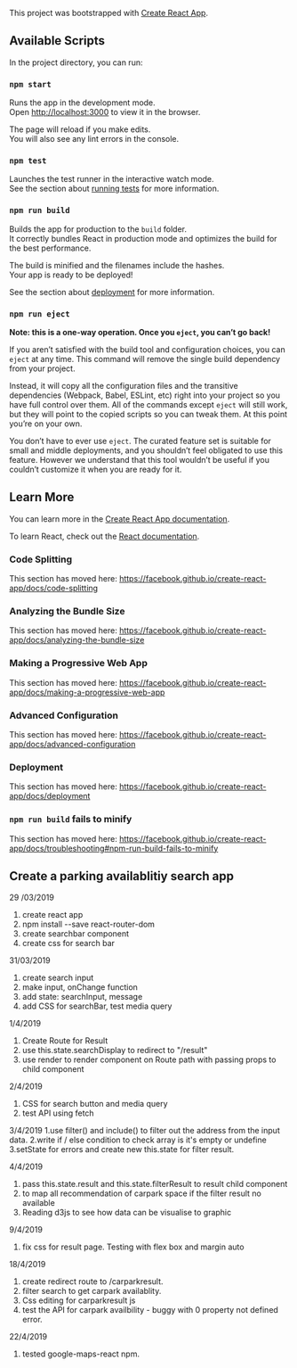 This project was bootstrapped with [Create React App](https://github.com/facebook/create-react-app).

## Available Scripts

In the project directory, you can run:

### `npm start`

Runs the app in the development mode.<br>
Open [http://localhost:3000](http://localhost:3000) to view it in the browser.

The page will reload if you make edits.<br>
You will also see any lint errors in the console.

### `npm test`

Launches the test runner in the interactive watch mode.<br>
See the section about [running tests](https://facebook.github.io/create-react-app/docs/running-tests) for more information.

### `npm run build`

Builds the app for production to the `build` folder.<br>
It correctly bundles React in production mode and optimizes the build for the best performance.

The build is minified and the filenames include the hashes.<br>
Your app is ready to be deployed!

See the section about [deployment](https://facebook.github.io/create-react-app/docs/deployment) for more information.

### `npm run eject`

**Note: this is a one-way operation. Once you `eject`, you can’t go back!**

If you aren’t satisfied with the build tool and configuration choices, you can `eject` at any time. This command will remove the single build dependency from your project.

Instead, it will copy all the configuration files and the transitive dependencies (Webpack, Babel, ESLint, etc) right into your project so you have full control over them. All of the commands except `eject` will still work, but they will point to the copied scripts so you can tweak them. At this point you’re on your own.

You don’t have to ever use `eject`. The curated feature set is suitable for small and middle deployments, and you shouldn’t feel obligated to use this feature. However we understand that this tool wouldn’t be useful if you couldn’t customize it when you are ready for it.

## Learn More

You can learn more in the [Create React App documentation](https://facebook.github.io/create-react-app/docs/getting-started).

To learn React, check out the [React documentation](https://reactjs.org/).

### Code Splitting

This section has moved here: https://facebook.github.io/create-react-app/docs/code-splitting

### Analyzing the Bundle Size

This section has moved here: https://facebook.github.io/create-react-app/docs/analyzing-the-bundle-size

### Making a Progressive Web App

This section has moved here: https://facebook.github.io/create-react-app/docs/making-a-progressive-web-app

### Advanced Configuration

This section has moved here: https://facebook.github.io/create-react-app/docs/advanced-configuration

### Deployment

This section has moved here: https://facebook.github.io/create-react-app/docs/deployment

### `npm run build` fails to minify

This section has moved here: https://facebook.github.io/create-react-app/docs/troubleshooting#npm-run-build-fails-to-minify

## Create a parking availablitiy search app
29 /03/2019
1. create react app
2. npm install --save react-router-dom
3. create searchbar component
4. create css for search bar

31/03/2019
1. create search input
2. make input, onChange function
3. add state: searchInput, message
4. add CSS for searchBar, test media query

1/4/2019
1. Create Route for Result
2. use this.state.searchDisplay to redirect to "/result"
3. use render to render component on Route path with passing props to child component

2/4/2019
1. CSS for search button and media query
2. test API using fetch  

3/4/2019
1.use filter() and include() to filter out the address from the input data.
2.write if / else condition to check array is it's empty or undefine
3.setState for errors and create new this.state for filter result.

4/4/2019
1. pass this.state.result and this.state.filterResult to result child component
2. to map all recommendation of carpark space if the filter result no available
3. Reading d3js to see how data can be visualise to graphic

9/4/2019
1. fix css for result page. Testing with flex box and margin auto

18/4/2019
1. create redirect route to /carparkresult.
2. filter search to get carpark availablity. 
3. Css editing for carparkresult js
4. test the API for carpark availbility - buggy with 0 property not defined error.

22/4/2019
1. tested google-maps-react npm.